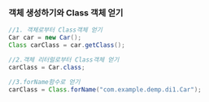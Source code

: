 ### 객체 생성하기와 Class 객체 얻기

```java
//1. 객체로부터 Class객체 얻기
Car car = new Car();
Class carClass = car.getClass();

//2.객체 리터럴로부터 Class객체 얻기
carClass = Car.class;

//3.forName함수로 얻기
carClass = Class.forName("com.example.demp.di1.Car");
```